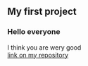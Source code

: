 ## My first project 
### Hello everyone 
I think you are wery good  
[link on my repository](https://github.com/Propellerbuh/practical)